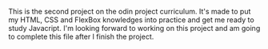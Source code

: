 This is the second project on the odin project curriculum. It's made to put my HTML, CSS and FlexBox knowledges into practice and get me ready to study Javacript. I'm looking forward to working on this project and am going to complete this file after I finish the project.